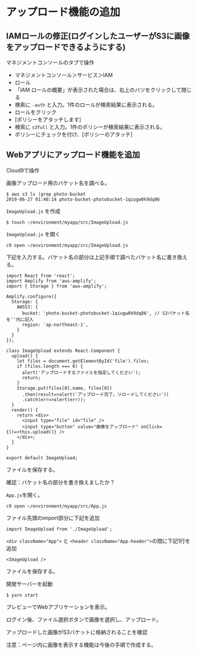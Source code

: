 # アップロード機能の追加

## IAMロールの修正(ログインしたユーザーがS3に画像をアップロードできるようにする)

マネジメントコンソールのタブで操作

- マネジメントコンソール＞サービス＞IAM
- ロール
- 「IAM ロールの概要」が表示された場合は、右上のバツをクリックして閉じる
- 検索に `-auth` と入力。1件のロールが検索結果に表示される。
- ロールをクリック
- [ポリシーをアタッチします]
- 検索に `s3full` と入力。1件のポリシーが検索結果に表示される。
- ポリシーにチェックを付け、[ポリシーのアタッチ]

## Webアプリにアップロード機能を追加

Cloud9で操作


画像アップロード用のバケット名を調べる。
```
$ aws s3 ls |grep photo-bucket
2019-06-27 01:48:14 photo-bucket-photobucket-1qiugw0k9dq86
```

`ImageUpload.js` を作成

```
$ touch ~/environment/myapp/src/ImageUpload.js
```

`ImageUpload.js` を開く

```
c9 open ~/environment/myapp/src/ImageUpload.js
```

下記を入力する。バケット名の部分は上記手順で調べたバケット名に書き換える。

```
import React from 'react';
import Amplify from 'aws-amplify';
import { Storage } from 'aws-amplify';

Amplify.configure({
  Storage: {
    AWSS3: {
      bucket: 'photo-bucket-photobucket-1qiugw0k9dq86', // S3バケット名を''内に記入
      region: 'ap-northeast-1',
    }
  }
});

class ImageUpload extends React.Component {
  upload() {
    let files = document.getElementById('file').files;
    if (files.length === 0) {
      alert('アップロードするファイルを指定してください');
      return;
    }
    Storage.put(files[0].name, files[0])
      .then(result=>alert('アップロード完了。リロードしてください'))
      .catch(err=>alert(err));
  }
  render() {
    return <div>
      <input type="file" id="file" />
      <input type="button" value="画像をアップロード" onClick={()=>this.upload()} />
    </div>;
  }
}

export default ImageUpload;
```

ファイルを保存する。

確認：バケット名の部分を書き換えましたか？

`App.js`を開く。
```
c9 open ~/environment/myapp/src/App.js
```

ファイル先頭のimport部分に下記を追加
```
import ImageUpload from './ImageUpload';
```

`<div className="App">` と `<header className="App-header">`の間に下記1行を追加
     
```
<ImageUpload />
```

ファイルを保存する。

開発サーバーを起動
```
$ yarn start
```

プレビューでWebアプリケーションを表示。

ログイン後、ファイル選択ボタンで画像を選択し、アップロード。

アップロードした画像がS3バケットに格納されることを確認

注意：ページ内に画像を表示する機能は今後の手順で作成する。
